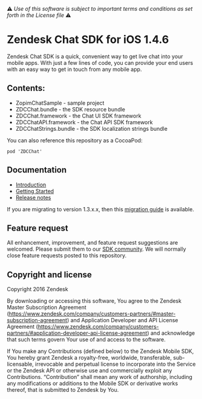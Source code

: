:warning: *Use of this software is subject to important terms and conditions as set forth in the License file* :warning:

# Zendesk Chat SDK for iOS 1.4.6

Zendesk Chat SDK is a quick, convenient way to get live chat into your mobile apps. With just a few lines of code, you can provide your end users with an easy way to get in touch from any mobile app.

## Contents:

* ZopimChatSample - sample project
* ZDCChat.bundle - the SDK resource bundle
* ZDCChat.framework - the Chat UI SDK framework
* ZDCChatAPI.framework - the Chat API SDK framework
* ZDCChatStrings.bundle - the SDK localization strings bundle

You can also reference this repository as a CocoaPod:


````
pod 'ZDCChat'
````

## Documentation

* [Introduction](https://developer.zendesk.com/embeddables/docs/ios-chat-sdk/introduction)
* [Getting Started](https://developer.zendesk.com/embeddables/docs/ios-chat-sdk/chat)
* [Release notes](https://developer.zendesk.com/embeddables/docs/ios-chat-sdk/releasenotes)

If you are migrating to version 1.3.x.x, then this [migration guide](https://developer.zendesk.com/embeddables/docs/ios-chat-sdk/migration) is available.

## Feature request

All enhancement, improvement, and feature request suggestions are welcomed. Please submit them to our [SDK community](https://support.zendesk.com/hc/en-us/community/topics/200488257-Zendesk-SDKs). We will normally close feature requests posted to this repository.

## Copyright and license

Copyright 2016 Zendesk

By downloading or accessing this software, You agree to the Zendesk Master Subscription Agreement (https://www.zendesk.com/company/customers-partners/#master-subscription-agreement) and Application Developer and API License Agreement (https://www.zendesk.com/company/customers-partners/#application-developer-api-license-agreement) and acknowledge that such terms govern Your use of and access to the software.

If You make any Contributions (defined below) to the Zendesk Mobile SDK,
You hereby grant Zendesk a royalty-free, worldwide, transferable, sub-licensable,
irrevocable and perpetual license to incorporate into the Service or the Zendesk API
or otherwise use and commercially exploit any Contributions. “Contribution” shall mean
any work of authorship, including any modifications or additions to the Mobile SDK
or derivative works thereof, that is submitted to Zendesk by You.
